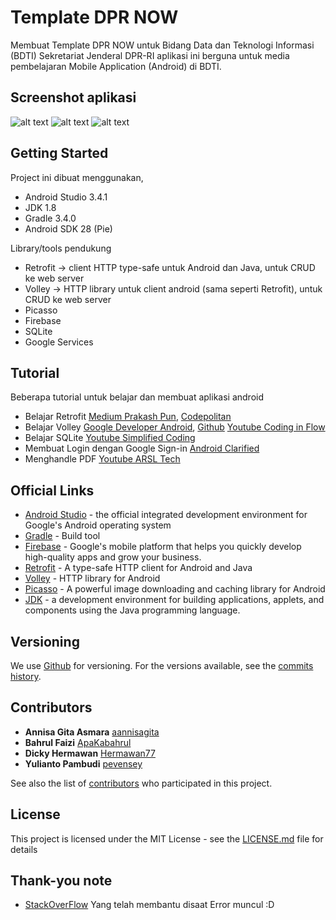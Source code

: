 # Template DPR NOW

Membuat Template DPR NOW untuk Bidang Data dan Teknologi Informasi (BDTI) Sekretariat Jenderal DPR-RI
aplikasi ini berguna untuk media pembelajaran Mobile Application (Android)  di BDTI.

## Screenshot aplikasi
![alt text](https://github.com/aannisagita/Template_dpr_now/blob/master/gambar/splashscreen.PNG)
![alt text](https://github.com/aannisagita/Template_dpr_now/blob/master/gambar/slide.PNG)
![alt text](https://github.com/aannisagita/Template_dpr_now/blob/master/gambar/login.PNG)


## Getting Started

Project ini dibuat menggunakan, 
* Android Studio 3.4.1 
* JDK 1.8
* Gradle 3.4.0
* Android SDK 28 (Pie)

Library/tools pendukung
* Retrofit -> client HTTP type-safe untuk Android dan Java, untuk CRUD ke web server
* Volley -> HTTP library untuk client android (sama seperti Retrofit), untuk CRUD ke web server
* Picasso
* Firebase
* SQLite
* Google Services

## Tutorial

Beberapa tutorial untuk belajar dan membuat aplikasi android
* Belajar Retrofit
[Medium Prakash Pun](https://medium.com/@prakash_pun/retrofit-a-simple-android-tutorial-48437e4e5a23),
[Codepolitan](https://www.codepolitan.com/rest-api-client-sederhana-dengan-retrofit-pada-android-studio-58986d62c46ae)
* Belajar Volley
[Google Developer Android](https://developer.android.com/training/volley/simple),
[Github](https://github.com/smart-fun/XmlToJson)
[Youtube Coding in Flow](https://www.youtube.com/watch?v=y2xtLqP8dSQ)
* Belajar SQLite
[Youtube Simplified Coding](https://www.youtube.com/watch?v=E5Y9Ezamc9Y)
* Membuat Login dengan Google Sign-in
[Android Clarified](https://androidclarified.com/google-signin-android-example/)
* Menghandle PDF
[Youtube ARSL Tech](https://www.youtube.com/watch?v=axChfqYiZwc&t=787s)

## Official Links

* [Android Studio](https://developer.android.com/studio) -  the official integrated development environment for Google's Android operating system
* [Gradle](https://gradle.org/) - Build tool
* [Firebase](console.firebase.google.com) - Google's mobile platform that helps you quickly develop high-quality apps and grow your business.
* [Retrofit](https://square.github.io/retrofit/) -  A type-safe HTTP client for Android and Java
* [Volley](https://github.com/google/volley) - HTTP library for Android
* [Picasso](https://square.github.io/picasso/) - A powerful image downloading and caching library for Android
* [JDK](https://www.oracle.com/technetwork/java/javase/downloads/index.html) -  a development environment for building applications, applets, and components using the Java programming language.

## Versioning

We use [Github](https://github.com) for versioning. For the versions available, see the [commits history](https://github.com/aannisagita/Template_dpr_now/commits/master). 

## Contributors

* **Annisa Gita Asmara** [aannisagita](https://github.com/aannisagita)
* **Bahrul Faizi** [ApaKabahrul](https://github.com/ApaKabahrul)
* **Dicky Hermawan** [Hermawan77](https://github.com/Hermawan77)
* **Yulianto Pambudi** [pevensey](https://github.com/pevensey)

See also the list of [contributors](https://github.com/aannisagita/Template_dpr_now/graphs/contributors) who participated in this project.

## License

This project is licensed under the MIT License - see the [LICENSE.md](LICENSE.md) file for details

## Thank-you note

* [StackOverFlow](https://stackoverflow.com) Yang telah membantu disaat Error muncul :D
